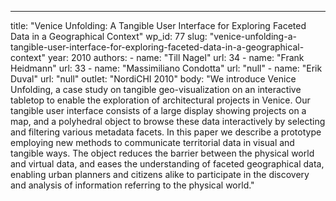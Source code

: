 ---
  title: "Venice Unfolding: A Tangible User Interface for Exploring Faceted Data in a Geographical Context"
  wp_id: 77
  slug: "venice-unfolding-a-tangible-user-interface-for-exploring-faceted-data-in-a-geographical-context"
  year: 2010
  authors: 
    - 
      name: "Till Nagel"
      url: 34
    - 
      name: "Frank Heidmann"
      url: 33
    - 
      name: "Massimiliano Condotta"
      url: "null"
    - 
      name: "Erik Duval"
      url: "null"
  outlet: "NordiCHI 2010"
  body: "We introduce Venice Unfolding, a case study on tangible geo-visualization on an interactive tabletop to enable the exploration of architectural projects in Venice. Our tangible user interface consists of a large display showing projects on a map, and a polyhedral object to browse these data interactively by selecting and filtering various metadata facets. In this paper we describe a prototype employing new methods to communicate territorial data in visual and tangible ways. The object reduces the barrier between the physical world and virtual data, and eases the understanding of faceted geographical data, enabling urban planners and citizens alike to participate in the discovery and analysis of information referring to the physical world."
